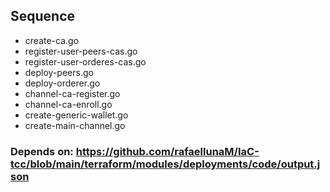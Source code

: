 ## Sequence

* create-ca.go
* register-user-peers-cas.go
* register-user-orderes-cas.go
* deploy-peers.go
* deploy-orderer.go
* channel-ca-register.go
* channel-ca-enroll.go
* create-generic-wallet.go
* create-main-channel.go

### Depends on: https://github.com/rafaellunaM/IaC-tcc/blob/main/terraform/modules/deployments/code/output.json
